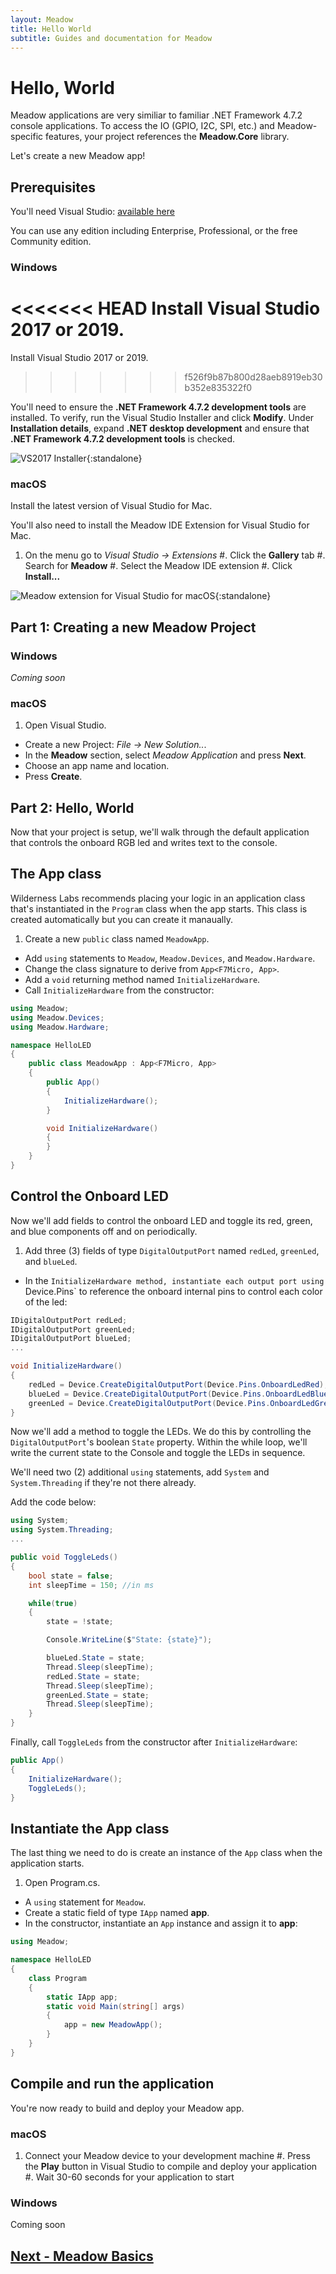 ```yaml
---
layout: Meadow
title: Hello World
subtitle: Guides and documentation for Meadow
---
```


# Hello, World

Meadow applications are very similiar to familiar .NET Framework 4.7.2 console applications. To access the IO (GPIO, I2C, SPI, etc.) and Meadow-specific features, your project references the **Meadow.Core** library.

Let's create a new Meadow app!

## Prerequisites

You'll need Visual Studio: [available here](https://visualstudio.microsoft.com/downloads/)

You can use any edition including Enterprise, Professional, or the free Community edition.  

### Windows

<<<<<<< HEAD
Install Visual Studio 2017 or 2019.
=======
Install Visual Studio 2017 or 2019. 
>>>>>>> f526f9b87b800d28aeb8919eb30b352e835322f0

You'll need to ensure the **.NET Framework 4.7.2 development tools** are installed. To verify, run the Visual Studio Installer and click **Modify**. Under **Installation details**, expand **.NET desktop development** and ensure that **.NET Framework 4.7.2 development tools** is checked.

![VS2017 Installer](vs2017_install.png){:standalone}

### macOS

Install the latest version of Visual Studio for Mac.

You'll also need to install the Meadow IDE Extension for Visual Studio for Mac.

1. On the menu go to *Visual Studio -> Extensions*
#. Click the **Gallery** tab
#. Search for **Meadow**
#. Select the Meadow IDE extension
#. Click **Install...** 

![Meadow extension for Visual Studio for macOS](meadow_extension.png){:standalone}

## Part 1: Creating a new Meadow Project

### Windows

 *Coming soon*

### macOS

 1. Open Visual Studio.
 * Create a new Project: *File -> New Solution..*.
 * In the **Meadow** section, select *Meadow Application* and press **Next**.
 * Choose an app name and location.
 * Press **Create**.

## Part 2: Hello, World

Now that your project is setup, we'll walk through the default application that controls the onboard RGB led and writes text to the console. 

## The App class

Wilderness Labs recommends placing your logic in an application class that's instantiated in the `Program` class when the app starts. This class is created automatically but you can create it manaually.

 1. Create a new `public` class named `MeadowApp`.
 * Add `using` statements to `Meadow`, `Meadow.Devices`, and `Meadow.Hardware`.
 * Change the class signature to derive from `App<F7Micro, App>`.
 * Add a `void` returning method named `InitializeHardware`.
 * Call `InitializeHardware` from the constructor:

  ```csharp
  using Meadow;
  using Meadow.Devices;
  using Meadow.Hardware;

  namespace HelloLED
  {
      public class MeadowApp : App<F7Micro, App>
      {
          public App()
          {
              InitializeHardware();
          }

          void InitializeHardware()
          {
          }
      }
  }
  ```

## Control the Onboard LED

Now we'll add fields to control the onboard LED and toggle its red, green, and blue components off and on periodically.

 1. Add three (3) fields of type `DigitalOutputPort` named `redLed`, `greenLed`, and `blueLed`.
 * In the `InitializeHardware method, instantiate each output port using `Device.Pins` to reference the onboard internal pins to control each color of the led:

  ```csharp
  IDigitalOutputPort redLed;
  IDigitalOutputPort greenLed;
  IDigitalOutputPort blueLed;
  ...

  void InitializeHardware()
  {
      redLed = Device.CreateDigitalOutputPort(Device.Pins.OnboardLedRed);
      blueLed = Device.CreateDigitalOutputPort(Device.Pins.OnboardLedBlue);
      greenLed = Device.CreateDigitalOutputPort(Device.Pins.OnboardLedGreen);
  }
  ```

Now we'll add a method to toggle the LEDs. We do this by controlling the `DigitalOutputPort`'s boolean `State` property. Within the while loop, we'll write the current state to the Console and toggle the LEDs in sequence.

We'll need two (2) additional `using` statements, add `System` and `System.Threading` if they're not there already.

Add the code below:

```csharp
using System;
using System.Threading;
...

public void ToggleLeds()
{
    bool state = false;
    int sleepTime = 150; //in ms

    while(true)
    {
        state = !state;

        Console.WriteLine($"State: {state}");

        blueLed.State = state;
        Thread.Sleep(sleepTime);
        redLed.State = state;
        Thread.Sleep(sleepTime);
        greenLed.State = state;
        Thread.Sleep(sleepTime);
    }
}
```

Finally, call `ToggleLeds` from the constructor after `InitializeHardware`:

```csharp
public App()
{
    InitializeHardware();
    ToggleLeds();
}
```

## Instantiate the App class

The last thing we need to do is create an instance of the `App` class when the application starts.

 1. Open Program.cs.
 * A `using` statement for `Meadow`.
 * Create a static field of type `IApp` named **app**.
 * In the constructor, instantiate an `App` instance and assign it to **app**:

  ```csharp
  using Meadow;

  namespace HelloLED
  {
      class Program
      {
          static IApp app;
          static void Main(string[] args)
          {
              app = new MeadowApp();
          }
      }
  }
  ```

## Compile and run the application

You're now ready to build and deploy your Meadow app.

### macOS

1. Connect your Meadow device to your development machine
#. Press the **Play** button in Visual Studio to compile and deploy your application
#. Wait 30-60 seconds for your application to start

### Windows

Coming soon

## [Next - Meadow Basics](/Meadow/Meadow_Basics/)
